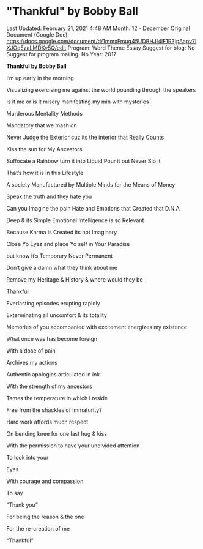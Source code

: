 # "Thankful" by Bobby Ball

Last Updated: February 21, 2021 4:48 AM
Month: 12 - December
Original Document (Google Doc): https://docs.google.com/document/d/1mmxFmug45UDBHJI4lF1R3jpAapv7IXJOqEzaLMDKv5Q/edit
Program: Word Theme Essay
Suggest for blog: No
Suggest for program mailing: No
Year: 2017

**Thankful by Bobby Ball**

I’m up early in the morning

Visualizing exercising me against the world pounding through the speakers

Is it me or is it misery manifesting my min with mysteries

Murderous Mentality Methods

Mandatory that we mash on

Never Judge the Exterior cuz its the interior that Really Counts

Kiss the sun for My Ancestors

Suffocate a Rainbow turn it into Liquid Pour it out Never Sip it

That’s how it is in this Lifestyle

A society Manufactured by Multiple Minds for the Means of Money

Speak the truth and they hate you

Can you Imagine the pain Hate and Emotions that Created that D.N.A

Deep & its Simple Emotional Intelligence is so Relevant

Because Karma is Created its not Imaginary

Close Yo Eyez and place Yo self in Your Paradise

but know it’s Temporary Never Permanent

Don’t give a damn what they think about me

Remove my Heritage & History & where would they be

Thankful

Everlasting episodes erupting rapidly

Exterminating all uncomfort & its totality

Memories of you accompanied with excitement energizes my existence

What once was has become foreign

With a dose of pain

Archives my actions

Authentic apologies articulated in ink

With the strength of my ancestors

Tames the temperature in which I reside

Free from the shackles of immaturity?

Hard work affords much respect

On bending knee for one last hug & kiss

With the permission to have your undivided attention

To look into your

Eyes

With courage and compassion

To say

“Thank you”

For being the reason & the one

For the re-creation of me

“Thankful”